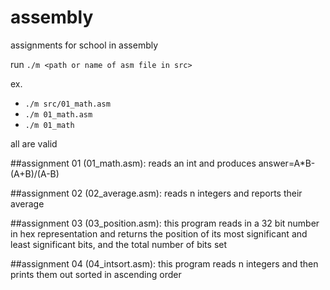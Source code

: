 # assembly
assignments for school in assembly

run `./m <path or name of asm file in src>`

ex. 
+ `./m src/01_math.asm`
+ `./m 01_math.asm`
+ `./m 01_math`

all are valid

##assignment 01 (01_math.asm):
reads an int and
produces
answer=A*B-(A+B)/(A-B)

##assignment 02 (02_average.asm):
reads n integers and reports their average

##assignment 03 (03_position.asm):
this program reads in a 32 bit number in hex representation and returns the position of its most significant and least significant bits, and the total number of bits set

##assignment 04 (04_intsort.asm):
this program reads n integers and then prints them out sorted in ascending order
